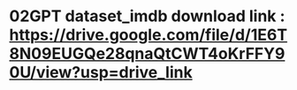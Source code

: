 # 02GPT dataset_imdb download link : https://drive.google.com/file/d/1E6T8N09EUGQe28qnaQtCWT4oKrFFY90U/view?usp=drive_link
